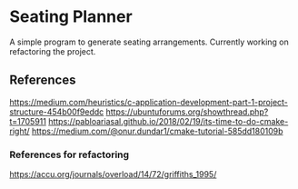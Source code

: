 # Seating Planner
A simple program to generate seating arrangements.
Currently working on refactoring the project.

## References
https://medium.com/heuristics/c-application-development-part-1-project-structure-454b00f9eddc
https://ubuntuforums.org/showthread.php?t=1705911
https://pabloariasal.github.io/2018/02/19/its-time-to-do-cmake-right/
https://medium.com/@onur.dundar1/cmake-tutorial-585dd180109b

### References for refactoring
https://accu.org/journals/overload/14/72/griffiths_1995/